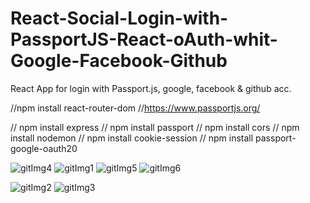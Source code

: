 # React-Social-Login-with-PassportJS-React-oAuth-whit-Google-Facebook-Github

React App for login with Passport.js, google, facebook & github acc.

//npm install react-router-dom
//https://www.passportjs.org/


// npm install express
// npm install passport
// npm install cors
// npm install nodemon
// npm install cookie-session
// npm install passport-google-oauth20


![gitImg4](https://user-images.githubusercontent.com/73035495/201309759-92689839-eb07-4370-a448-1a44a5c782f5.jpg)
![gitImg1](https://user-images.githubusercontent.com/73035495/201308561-2075df03-08d9-40b1-a634-630d6d13646a.jpg)
![gitImg5](https://user-images.githubusercontent.com/73035495/201359068-a5f12c84-dbf1-4250-a410-f9e118a541a2.jpg)
![gitImg6](https://user-images.githubusercontent.com/73035495/201359951-7eb0103b-a1df-4545-9b54-08b0e5c5c07e.jpg)

![gitImg2](https://user-images.githubusercontent.com/73035495/201308837-85a53f66-b42e-48ca-88a2-234e48c41edc.jpg)
![gitImg3](https://user-images.githubusercontent.com/73035495/201309090-e38354d1-7bfe-4a1d-939f-5ac6adac73f7.jpg)
